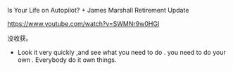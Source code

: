 
Is Your Life on Autopilot? + James Marshall Retirement Update

https://www.youtube.com/watch?v=SWMNr9w0HGI

没收获。  

- Look it very quickly ,and see what you need to do . you need to do your own . Everybody do it own things. 

